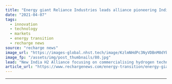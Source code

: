 ```yaml
---
title: "Energy giant Reliance Industries leads alliance pioneering Indian 'hydrogen valley'"
date: "2021-04-07"
tags: 
  - innovation
  - technology
  - markets
  - energy transition
  - recharge news
source: "recharge news"
image_url: "https://images-global.nhst.tech/image/KzlmNHdPc3NyVDBnM0dYbjdpaDRMbk1kVFZLV0FCY09DQUhKM1pKVktRbz0=/nhst/binary/f205b04ad92b493eeb88e7b05383a01b"
image_fp: "/assets/img/post_thumbnails/80.jpg"
lead: "New India H2 Alliance focusing on commercialising hydrogen technologies and systems to build net-zero economy in the rapidly developing country."
article_url: "https://www.rechargenews.com/energy-transition/energy-giant-reliance-industries-leads-alliance-pioneering-indian-hydrogen-valley/2-1-992312"
---
```


---
